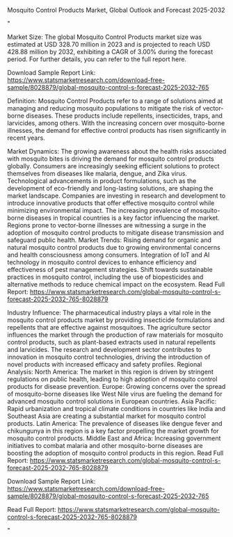 Mosquito Control Products Market, Global Outlook and Forecast 2025-2032 

"

Market Size:
The global Mosquito Control Products market size was estimated at USD 328.70 million in 2023 and is projected to reach USD 428.88 million by 2032, exhibiting a CAGR of 3.00% during the forecast period. For further details, you can refer to the full report here.

Download Sample Report Link: https://www.statsmarketresearch.com/download-free-sample/8028879/global-mosquito-control-s-forecast-2025-2032-765

Definition:
Mosquito Control Products refer to a range of solutions aimed at managing and reducing mosquito populations to mitigate the risk of vector-borne diseases. These products include repellents, insecticides, traps, and larvicides, among others. With the increasing concern over mosquito-borne illnesses, the demand for effective control products has risen significantly in recent years.

Market Dynamics:
The growing awareness about the health risks associated with mosquito bites is driving the demand for mosquito control products globally. Consumers are increasingly seeking efficient solutions to protect themselves from diseases like malaria, dengue, and Zika virus.
Technological advancements in product formulations, such as the development of eco-friendly and long-lasting solutions, are shaping the market landscape. Companies are investing in research and development to introduce innovative products that offer effective mosquito control while minimizing environmental impact.
The increasing prevalence of mosquito-borne diseases in tropical countries is a key factor influencing the market. Regions prone to vector-borne illnesses are witnessing a surge in the adoption of mosquito control products to mitigate disease transmission and safeguard public health.
Market Trends:
Rising demand for organic and natural mosquito control products due to growing environmental concerns and health consciousness among consumers.
Integration of IoT and AI technology in mosquito control devices to enhance efficiency and effectiveness of pest management strategies.
Shift towards sustainable practices in mosquito control, including the use of biopesticides and alternative methods to reduce chemical impact on the ecosystem.
Read Full Report: https://www.statsmarketresearch.com/global-mosquito-control-s-forecast-2025-2032-765-8028879

Industry Influence:
The pharmaceutical industry plays a vital role in the mosquito control products market by providing insecticide formulations and repellents that are effective against mosquitoes.
The agriculture sector influences the market through the production of raw materials for mosquito control products, such as plant-based extracts used in natural repellents and larvicides.
The research and development sector contributes to innovation in mosquito control technologies, driving the introduction of novel products with increased efficacy and safety profiles.
Regional Analysis:
North America: The market in this region is driven by stringent regulations on public health, leading to high adoption of mosquito control products for disease prevention.
Europe: Growing concerns over the spread of mosquito-borne diseases like West Nile virus are fueling the demand for advanced mosquito control solutions in European countries.
Asia Pacific: Rapid urbanization and tropical climate conditions in countries like India and Southeast Asia are creating a substantial market for mosquito control products.
Latin America: The prevalence of diseases like dengue fever and chikungunya in this region is a key factor propelling the market growth for mosquito control products.
Middle East and Africa: Increasing government initiatives to combat malaria and other mosquito-borne diseases are boosting the adoption of mosquito control products in this region.
Read Full Report: https://www.statsmarketresearch.com/global-mosquito-control-s-forecast-2025-2032-765-8028879

Download Sample Report Link: https://www.statsmarketresearch.com/download-free-sample/8028879/global-mosquito-control-s-forecast-2025-2032-765

Read Full Report: https://www.statsmarketresearch.com/global-mosquito-control-s-forecast-2025-2032-765-8028879

"
